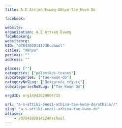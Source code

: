 ```yaml
---
title: Α.Σ Αττική Ένωση-Αθήνα-Tae Kwon Do

facebook:

website:
organisation: Α.Σ Αττική Ένωση
facebookorg:
websiteorg:
UID: "07042020141246school"
cities: "Αθήνα"
perioxi: ""
address: ""

places: [""]
categories: ["polemikes-texnes"]
subcategories: ["tae-kwon-do"]
categoryNoSLug: ["Πολεμικές τέχνες"]
subcategoriesNoSLug: ["Tae Kwon Do"]

orgUID: org14042020004715

url: "a-s-attiki-enosi-athina-tae-kwon-do/athina//"
slug: "a-s-attiki-enosi-athina-tae-kwon-do"
aliases:
    - /07042020141246school
---
```





